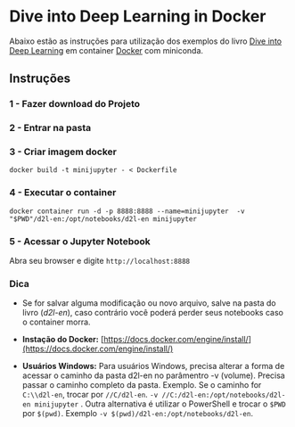 # Dive into Deep Learning in Docker

Abaixo estão as instruções para utilização dos exemplos do livro [Dive into Deep Learning](https://d2l.ai/) em container [Docker](https://www.docker.com/) com miniconda. 

## Instruções

### 1 - Fazer download do Projeto
### 2 - Entrar na pasta
### 3 - Criar imagem docker
`` docker build -t minijupyter - < Dockerfile  ``
### 4 - Executar o container
`` docker container run -d -p 8888:8888 --name=minijupyter  -v "$PWD"/d2l-en:/opt/notebooks/d2l-en minijupyter ``

### 5 - Acessar o Jupyter Notebook
Abra seu browser e digite `` http://localhost:8888 ``

### Dica
- Se for salvar alguma modificação ou novo arquivo, salve na pasta  do livro (*d2l-en*), caso contrário você poderá perder seus notebooks caso o container morra.

- **Instação do Docker:** [https://docs.docker.com/engine/install/](https://docs.docker.com/engine/install/)

- **Usuários Windows:** Para usuários Windows, precisa alterar a forma de acessar o caminho da pasta d2l-en no parâmentro -v (volume). Precisa passar o caminho completo da pasta. Exemplo. Se o caminho for ``C:\\d2l-en``, trocar por ``//C/d2l-en``. ``-v //C:/d2l-en:/opt/notebooks/d2l-en minijupyter`` . Outra alternativa é utilizar o PowerShell e trocar o ``$PWD`` por ``$(pwd)``. Exemplo ``-v $(pwd)/d2l-en:/opt/notebooks/d2l-en``.

